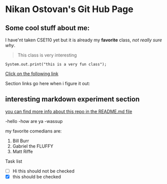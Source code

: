 # Nikan Ostovan's Git Hub Page
## Some cool stuff about me:
I have'nt taken CSE110 yet but it is already my **favorite** class, *not really sure why*. 
> This class is very interesting
```
System.out.print("this is a very fun class");
```
[Click on the following link](https://www.youtube.com/watch?v=dQw4w9WgXcQ)

Section links go here when i figure it out:

## interesting markdown experiment section
[you can find more info about this repo in the README.md file](README.md)

-hello
-how are ya
-wassup

my favorite comedians are:
1. Bill Burr
2. Gabriel the FLUFFY
3. Matt Riffe

Task list
- [ ] Hi this should not be checked
- [x] this should be checked
